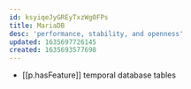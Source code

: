 ```yaml
---
id: ksyiqeJyGREyTxzWg0FPs
title: MariaDB
desc: 'performance, stability, and openness'
updated: 1635697726145
created: 1635693577698
---
```


- [[p.hasFeature]] temporal database tables
